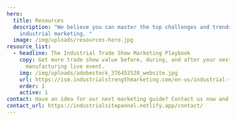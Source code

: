 ```yaml
---
hero:
  title: Resources
  description: "We believe you can master the top challenges and trends in
    industrial marketing. "
  image: /img/uploads/resources-hero.jpg
resource_list:
  - headline: The Industrial Trade Show Marketing Playbook
    copy: Get more trade show value before, during, and after your next
      manufacturing live event.
    img: /img/uploads/adobestock_376452528_website.jpg
    url: https://ism.industrialstrengthmarketing.com/en-us/industrial-trade-show-marketing-playbook?__hstc=76629258.4f1e2dcac3fc61baef815b5343b81d68.1729169775854.1729759633036.1729767864716.9&__hssc=76629258.13.1729767864716&__hsfp=3499748124
    order: 1
    active: 1
contact: Have an idea for our next marketing guide? Contact us now and let us know!
contact_url: https://industrialsitepannel.netlify.app/contact/
---
```

